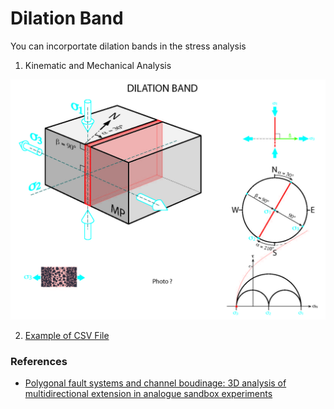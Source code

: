 # Dilation Band

You can incorportate dilation bands in the stress analysis 

1. Kinematic and Mechanical Analysis

![Dilation band|800](/help/data/brittleDeformation/structures/images/dilation_band.jpg)

2. [Example of CSV File](./input/input_dilationBand.md)

### References
- [Polygonal fault systems and channel boudinage: 3D analysis of multidirectional extension in analogue sandbox experiments](https://www.researchgate.net/publication/229182350_Polygonal_fault_systems_and_channel_boudinage_3D_analysis_of_multidirectional_extension_in_analogue_sandbox_experiments)